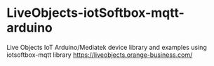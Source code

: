 # LiveObjects-iotSoftbox-mqtt-arduino
Live Objects IoT Arduino/Mediatek device library and examples using iotsoftbox-mqtt library https://liveobjects.orange-business.com/
